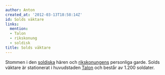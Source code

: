 ```yaml
---
author: Anton
created_at: '2012-03-13T18:58:14Z'
id: Solds väktare
links:
  mention:
  - Talon
  - rikskonung
  - soldisk
title: Solds väktare
---
```


Stommen i den [soldiska] hären och [rikskonungens] personliga garde. Solds väktare är stationerat i
huvudstaden [Talon] och består av 1.200 soldater.

  [soldiska]: soldisk
  [rikskonungens]: rikskonung
  [Talon]: Talon
